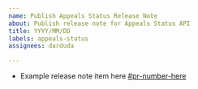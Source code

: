 ```yaml
---
name: Publish Appeals Status Release Note
about: Publish release note for Appeals Status API
title: YYYY/MM/DD
labels: appeals-status
assignees: darduda

---
```


* Example release note item here [#pr-number-here](https://github.com/pr/path/here)
